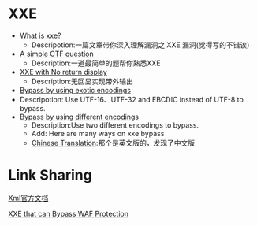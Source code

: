 # XXE

- [What is xxe?](https://xz.aliyun.com/t/3357)
  - Descripotion:一篇文章带你深入理解漏洞之 XXE 漏洞(觉得写的不错诶)
- [A simple CTF question](https://github.com/Stakcery/Web-Security/blob/main/XXE/data/%5BCTFSHOW%5DWEB373.md)
  - Description:一道最简单的题帮你熟悉XXE
- [XXE with No return display](https://github.com/Stakcery/Web-Security/blob/main/XXE/data/%E6%97%A0%E5%9B%9E%E6%98%BE.md)
  - Description:无回显实现带外输出
-  [Bypass by using exotic encodings](https://github.com/Stakcery/Web-Security/blob/main/XXE/data/%E7%BC%96%E7%A0%81%E7%BB%95%E8%BF%87.md)
  - Descripotion: Use UTF-16、UTF-32 and EBCDIC instead of UTF-8 to bypass.
- [Bypass by using different encodings](https://lab.wallarm.com/xxe-that-can-bypass-waf-protection-98f679452ce0/)
  - Description:Use two different encodings to bypass.
  - Add: Here are many ways on xxe bypass
  - [Chinese Translation](https://xz.aliyun.com/t/4059?accounttraceid=04ba92e87b2342b9a14daca5812cc52aoxob):那个是英文版的，发现了中文版

# Link Sharing

[Xml官方文档](https://www.w3.org/TR/xml/#sec-guessing)

[XXE that can Bypass WAF Protection](https://lab.wallarm.com/xxe-that-can-bypass-waf-protection-98f679452ce0/)